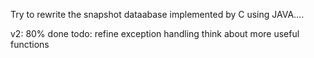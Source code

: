 Try to rewrite the snapshot dataabase implemented by C using JAVA....

v2: 
80% done
  todo:
    refine exception handling
    think about more useful functions
